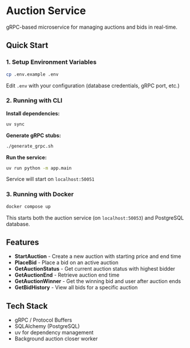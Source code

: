 # Auction Service

gRPC-based microservice for managing auctions and bids in real-time.

## Quick Start

### 1. Setup Environment Variables

```bash
cp .env.example .env
```

Edit `.env` with your configuration (database credentials, gRPC port, etc.)

### 2. Running with CLI

**Install dependencies:**
```bash
uv sync
```

**Generate gRPC stubs:**
```bash
./generate_grpc.sh
```

**Run the service:**
```bash
uv run python -m app.main
```

Service will start on `localhost:50051`

### 3. Running with Docker

```bash
docker compose up
```

This starts both the auction service (on `localhost:50053`) and PostgreSQL database.

## Features

- **StartAuction** - Create a new auction with starting price and end time
- **PlaceBid** - Place a bid on an active auction
- **GetAuctionStatus** - Get current auction status with highest bidder
- **GetAuctionEnd** - Retrieve auction end time
- **GetAuctionWinner** - Get the winning bid and user after auction ends
- **GetBidHistory** - View all bids for a specific auction

## Tech Stack

- gRPC / Protocol Buffers
- SQLAlchemy (PostgreSQL)
- uv for dependency management
- Background auction closer worker